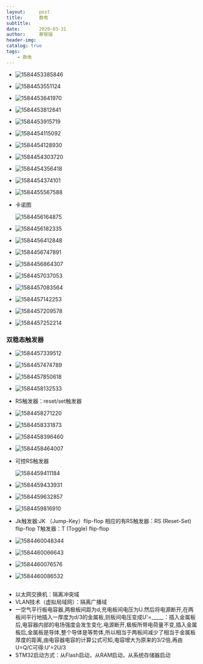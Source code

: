 ```yaml
---
layout:     post
title:      数电
subtitle:   
date:       2020-03-31
author:     蔡银锚
header-img:
catalog: true
tags:
    - 数电
---
```


- ![1584453385846](C:\Users\cym\AppData\Local\Temp\1584453385846.png)
- ![1584453551124](C:\Users\cym\AppData\Local\Temp\1584453551124.png)
- ![1584453641970](C:\Users\cym\AppData\Local\Temp\1584453641970.png)
- ![1584453812641](C:\Users\cym\AppData\Local\Temp\1584453812641.png)
- ![1584453915719](C:\Users\cym\AppData\Local\Temp\1584453915719.png)
- ![1584454115092](C:\Users\cym\AppData\Local\Temp\1584454115092.png)
- ![1584454128930](C:\Users\cym\AppData\Local\Temp\1584454128930.png)
- ![1584454303720](C:\Users\cym\AppData\Local\Temp\1584454303720.png)
- ![1584454356418](C:\Users\cym\AppData\Local\Temp\1584454356418.png)
- ![1584454374101](C:\Users\cym\AppData\Local\Temp\1584454374101.png)



- ![1584455567588](C:\Users\cym\AppData\Local\Temp\1584455567588.png)

- 卡诺图

  ![1584456164875](C:\Users\cym\AppData\Local\Temp\1584456164875.png)

- ![1584456182335](C:\Users\cym\AppData\Local\Temp\1584456182335.png)

- ![1584456412848](C:\Users\cym\AppData\Local\Temp\1584456412848.png)

- ![1584456747891](C:\Users\cym\AppData\Local\Temp\1584456747891.png)

- ![1584456864307](C:\Users\cym\AppData\Local\Temp\1584456864307.png)

- ![1584457037053](C:\Users\cym\AppData\Local\Temp\1584457037053.png)

- ![1584457083564](C:\Users\cym\AppData\Local\Temp\1584457083564.png)

- ![1584457142253](C:\Users\cym\AppData\Local\Temp\1584457142253.png)

- ![1584457209578](C:\Users\cym\AppData\Local\Temp\1584457209578.png)

- ![1584457252214](C:\Users\cym\AppData\Local\Temp\1584457252214.png)



### 双稳态触发器

- ![1584457339512](C:\Users\cym\AppData\Local\Temp\1584457339512.png)

- ![1584457474789](C:\Users\cym\AppData\Local\Temp\1584457474789.png)

- ![1584457850618](C:\Users\cym\AppData\Local\Temp\1584457850618.png)

- ![1584458132533](C:\Users\cym\AppData\Local\Temp\1584458132533.png)

- RS触发器：reset/set触发器

- ![1584458271220](C:\Users\cym\AppData\Local\Temp\1584458271220.png)

- ![1584458331873](C:\Users\cym\AppData\Local\Temp\1584458331873.png)

- ![1584458396460](C:\Users\cym\AppData\Local\Temp\1584458396460.png)

- ![1584458464007](C:\Users\cym\AppData\Local\Temp\1584458464007.png)

- 可控RS触发器

  ![1584459411184](C:\Users\cym\AppData\Local\Temp\1584459411184.png)

- ![1584459433931](C:\Users\cym\AppData\Local\Temp\1584459433931.png)

- ![1584459632857](C:\Users\cym\AppData\Local\Temp\1584459632857.png)

- ![1584459816910](C:\Users\cym\AppData\Local\Temp\1584459816910.png)

- Jk触发器:JK （Jump-Key）flip-flop
  相应的有RS触发器：RS (Reset-Set) flip-flop
  T触发器：T (Toggle) flip-flop

- ![1584460048344](C:\Users\cym\AppData\Local\Temp\1584460048344.png)

- ![1584460066643](C:\Users\cym\AppData\Local\Temp\1584460066643.png)

- ![1584460076576](C:\Users\cym\AppData\Local\Temp\1584460076576.png)

- ![1584460086532](C:\Users\cym\AppData\Local\Temp\1584460086532.png)











## #

- 以太网交换机：隔离冲突域
- VLAN技术（虚拟局域网）：隔离广播域
- 一空气平行板电容器,两极板间距为d,充电板间电压为U.然后将电源断开,在两板间平行地插入一厚度为d/3的金属板,则板间电压变成U'=_____：插入金属板后,电容器内部的电场强度会发生变化.电源断开,极板所带电荷量不变,插入金属板后,金属板是导体,整个导体是等势体,所以相当于两板间减少了相当于金属板厚度的距离,由电容器电容的计算公式可知,电容增大为原来的3/2倍,再由U=Q/C可得:U'=2U/3
- STM32启动方式：从Flash启动，从RAM启动，从系统存储器启动

